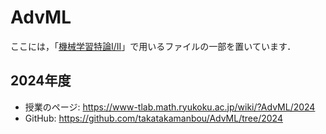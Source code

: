 # AdvML

ここには，「[機械学習特論I/II](https://www-tlab.math.ryukoku.ac.jp/wiki/?AdvML)」で用いるファイルの一部を置いています．

## 2024年度

- 授業のページ: https://www-tlab.math.ryukoku.ac.jp/wiki/?AdvML/2024
- GitHub: https://github.com/takatakamanbou/AdvML/tree/2024
